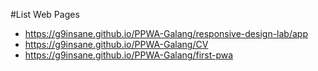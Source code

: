 #List Web Pages
- https://g9insane.github.io/PPWA-Galang/responsive-design-lab/app
- https://g9insane.github.io/PPWA-Galang/CV
- https://g9insane.github.io/PPWA-Galang/first-pwa
